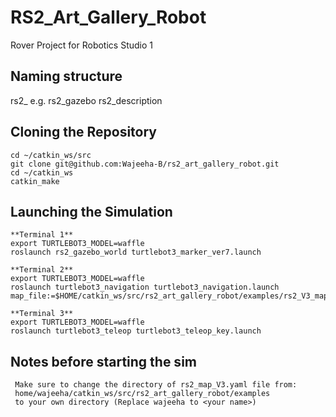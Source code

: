 # RS2_Art_Gallery_Robot
Rover Project for Robotics Studio 1
## Naming structure
rs2_<packagename>
e.g. rs2_gazebo
     rs2_description

## Cloning the Repository
    cd ~/catkin_ws/src
    git clone git@github.com:Wajeeha-B/rs2_art_gallery_robot.git
    cd ~/catkin_ws
    catkin_make

## Launching the Simulation
    **Terminal 1**
    export TURTLEBOT3_MODEL=waffle
    roslaunch rs2_gazebo_world turtlebot3_marker_ver7.launch

    **Terminal 2**
    export TURTLEBOT3_MODEL=waffle
    roslaunch turtlebot3_navigation turtlebot3_navigation.launch map_file:=$HOME/catkin_ws/src/rs2_art_gallery_robot/examples/rs2_V3_map.yaml

    **Terminal 3**
    export TURTLEBOT3_MODEL=waffle
    roslaunch turtlebot3_teleop turtlebot3_teleop_key.launch



## Notes before starting the sim
     Make sure to change the directory of rs2_map_V3.yaml file from:
     home/wajeeha/catkin_ws/src/rs2_art_gallery_robot/examples
     to your own directory (Replace wajeeha to <your name>)
